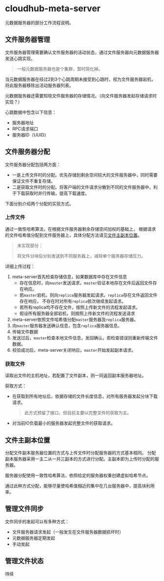 # cloudhub-meta-server

元数据服务器的部分工作流程说明。

## 文件服务器管理

文件服务器管理需要确认文件服务器的活动状态，通过文件服务器向元数据服务器发送心跳实现。
> 一般元数据服务器也是个集群，暂时简化掉。

当元数据服务器在经过2到3个心跳周期未接受到心跳时，视为文件服务器宕机，
将此服务器移除出活动服务器列表。

元数据服务器还需要知晓文件服务器的存储情况。（向文件服务器发起存储请求时实现？）

心跳数据中包含以下信息：

- 服务器地址
- RPC请求端口
- 服务器ID（UUID）

## 文件服务器分配

文件服务器分配包括两方面：

- 一是上传文件时的分配。优先存储到剩余空间较大的文件服务器中，同时需要保证文件不重复存储。
- 二是获取文件时的分配。将客户端的文件请求分散到不同的文件服务器中，利于下载获取时并行传输，提高下载速度。

下面分别介绍两个分配的实现方式。

### 上传文件

通过一致性哈希算法，在根据文件服务器剩余存储空间加权的基础上，
根据请求的文件哈希值分配到文件服务器上，具体分配方法请见[文件主副本位置](#文件主副本位置)。
> 未实现部分：
>
> 将文件分块后分别发送到不同服务器上，减轻单个服务器存储压力。

详细上传过程：

1. meta-server首先检查存储信息，如果数据库中存在文件信息
    - 存在信息时，向`master`发送请求，`master`验证本地存在文件后返回文件存在响应。
    - 若`master`宕机，则向`replica`服务器发起请求。`replica`存在文件返回文件存在响应，
      不存在时对所有`replica`依次继续发起请求。
    - 若所有replica均不存在文件，按照上传新文件的流程发起请求。
    - 假设所有服务器全部宕机，则按照上传新文件的流程发送请求
2. meta-server依照文件哈希值分配`master`服务器及`replica`服务器。
3. 向`master`服务器发送确认信息，包含`replica`服务器信息。
4. 传输文件数据
5. 发送过后，`master`检查本地文件信息，发回确认。若检查错误则重新传输文件数据。
6. 校验成功后，meta-server关闭响应。`master`开始发起副本请求。

### 获取文件

读取出文件的主机地址，若配置了文件副本，则一同返回副本服务器地址。

获取方式：

- 在获取到所有地址后，依据存储的文件长度信息，对所有服务器发起分块下载请求。
  > 此方式预留了接口，但目前主要以完整文件的获取为主。
- 对当前IO负载最小的服务器发起完整文件的获取请求。

## 文件主副本位置

分配文件副本服务器位置的方式与上传文件时分配服务器的方式基本相同。
分配副本服务器采用一主二从一共三副本的方式进行分配。主副本即为上传时分配的服务器。

服务器分配使用一致性哈希算法，依照给定的服务器权重创建虚拟哈希节点。

通过此种方式分配，能够尽量使哈希值相近的集中在几台服务器中，提高块利用率。

## 管理文件同步

文件同步的发起可以有多种方式：

- 文件服务器请求发起（一般发生在文件服务器数据损坏时）
- 元数据服务器定期发起
- 手动发起

## 管理文件状态

待续
